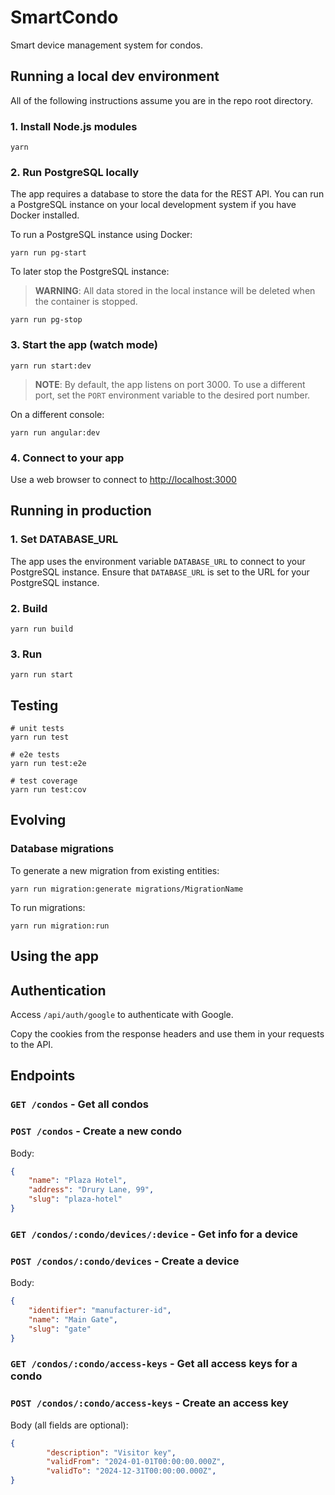 # SmartCondo

Smart device management system for condos.

## Running a local dev environment

All of the following instructions assume you are in the repo root directory.

### 1. Install Node.js modules

```console
yarn
```

### 2. Run PostgreSQL locally

The app requires a database to store the data for the REST API.
You can run a PostgreSQL instance on your local development system if you have Docker installed.

To run a PostgreSQL instance using Docker:

```console
yarn run pg-start
```

To later stop the PostgreSQL instance:

> **WARNING**: All data stored in the local instance will be deleted when the container is stopped.

```console
yarn run pg-stop
```

### 3. Start the app (watch mode)

```console
yarn run start:dev
```

> **NOTE**: By default, the app listens on port 3000. To use a different port, set the `PORT` environment variable to the desired port number.

On a different console:

```console
yarn run angular:dev
```

### 4. Connect to your app

Use a web browser to connect to [http://localhost:3000](http://localhost:3000)

## Running in production

### 1. Set DATABASE_URL

The app uses the environment variable `DATABASE_URL` to connect to your PostgreSQL instance.
Ensure that `DATABASE_URL` is set to the URL for your PostgreSQL instance.

### 2. Build

```console
yarn run build
```

### 3. Run

```console
yarn run start
```

## Testing

```console
# unit tests
yarn run test

# e2e tests
yarn run test:e2e

# test coverage
yarn run test:cov
```

## Evolving

### Database migrations

To generate a new migration from existing entities:

```console
yarn run migration:generate migrations/MigrationName
```

To run migrations:

```console
yarn run migration:run
```

## Using the app

## Authentication

Access `/api/auth/google` to authenticate with Google.

Copy the cookies from the response headers and use them in your requests to the API.

## Endpoints

### `GET /condos` - Get all condos


### `POST /condos` - Create a new condo

Body:

```json
{
	"name": "Plaza Hotel",
	"address": "Drury Lane, 99",
	"slug": "plaza-hotel"
}
```

### `GET /condos/:condo/devices/:device` - Get info for a device

### `POST /condos/:condo/devices` - Create a device

Body:

```json
{
	"identifier": "manufacturer-id",
	"name": "Main Gate",
	"slug": "gate"
}
```

### `GET /condos/:condo/access-keys` - Get all access keys for a condo

### `POST /condos/:condo/access-keys` - Create an access key

Body (all fields are optional):

```json
{
		"description": "Visitor key",
		"validFrom": "2024-01-01T00:00:00.000Z",
		"validTo": "2024-12-31T00:00:00.000Z",
}